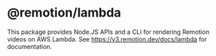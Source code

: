 # @remotion/lambda

This package provides Node.JS APIs and a CLI for rendering Remotion videos on AWS Lambda. See https://v3.remotion.dev/docs/lambda for documentation.
